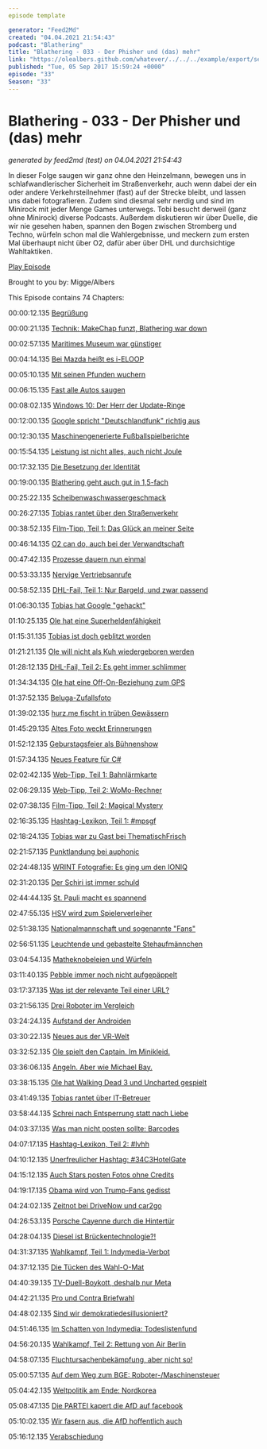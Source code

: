 ```yaml
---
episode template

generator: "Feed2Md"
created: "04.04.2021 21:54:43"
podcast: "Blathering"
title: "Blathering - 033 - Der Phisher und (das) mehr"
link: "https://olealbers.github.com/whatever/../../../example/export/seasons/2/2017/9/Blathering - 033 - Der Phisher und (das) mehr.md"
published: "Tue, 05 Sep 2017 15:59:24 +0000"
episode: "33"
Season: "33"
---
```


# Blathering - 033 - Der Phisher und (das) mehr
_generated by feed2md (test) on 04.04.2021 21:54:43_

In dieser Folge saugen wir ganz ohne den Heinzelmann, bewegen uns in schlafwandlerischer Sicherheit im Straßenverkehr, auch wenn dabei der ein oder andere Verkehrsteilnehmer (fast) auf der Strecke bleibt, und lassen uns dabei fotografieren. Zudem sind diesmal sehr nerdig und sind im Minirock mit jeder Menge Games unterwegs. Tobi besucht derweil (ganz ohne Minirock) diverse Podcasts. Außerdem diskutieren wir über Duelle, die wir nie gesehen haben, spannen den Bogen zwischen Stromberg und Techno, würfeln schon mal die Wahlergebnisse, und meckern zum ersten Mal überhaupt nicht über O2, dafür aber über DHL und durchsichtige Wahltaktiken.

[Play Episode](https://www.blathering.de/podlove/file/318/s/feed/c/mp3/blathering_033.mp3)

Brought to you by: Migge/Albers

This Episode contains 74 Chapters:


00:00:12.135 [Begrüßung]()

00:00:21.135 [Technik: MakeChap funzt, Blathering war down](https://twitter.com/ubernauten/status/903489312313851905)

00:02:57.135 [Maritimes Museum war günstiger](https://de.wikipedia.org/wiki/Internationales_Maritimes_Museum_Hamburg)

00:04:14.135 [Bei Mazda heißt es i-ELOOP](http://www.mazda.com/en/innovation/technology/env/i-eloop/)

00:05:10.135 [Mit seinen Pfunden wuchern](https://de.wiktionary.org/wiki/mit_seinen_Pfunden_wuchern)

00:06:15.135 [Fast alle Autos saugen](https://de.wikipedia.org/wiki/Saugmotor)

00:08:02.135 [Windows 10: Der Herr der Update-Ringe](https://docs.microsoft.com/de-de/windows/deployment/update/waas-deployment-rings-windows-10-updates)

00:12:00.135 [Google spricht "Deutschlandfunk" richtig aus]()

00:12:30.135 [Maschinengenerierte Fußballspielberichte](http://uebermedien.de/19028/die-schreib-maschine-die-aus-daten-fussballberichte-macht/)

00:15:54.135 [Leistung ist nicht alles, auch nicht Joule](https://de.wikipedia.org/wiki/Leistung_(Physik))

00:17:32.135 [Die Besetzung der Identität](http://www.imdb.com/title/tt0309698/fullcredits/)

00:19:00.135 [Blathering geht auch gut in 1,5-fach](https://de.wikipedia.org/wiki/Time-Stretching)

00:25:22.135 [Scheibenwaschwassergeschmack]()

00:26:27.135 [Tobias rantet über den Straßenverkehr](https://de.wikipedia.org/wiki/Radverkehrsanlage#Benutzungspflichtige_Radverkehrsanlagen)

00:38:52.135 [Film-Tipp, Teil 1: Das Glück an meiner Seite](https://de.wikipedia.org/wiki/Das_Gl%C3%BCck_an_meiner_Seite)

00:46:14.135 [O2 can do, auch bei der Verwandtschaft]()

00:47:42.135 [Prozesse dauern nun einmal](https://balsamiq.com/products/mockups/)

00:53:33.135 [Nervige Vertriebsanrufe]()

00:58:52.135 [DHL-Fail, Teil 1: Nur Bargeld, und zwar passend](https://www.dhl.de/de/geschaeftskunden/express.html)

01:06:30.135 [Tobias hat Google "gehackt"]()

01:10:25.135 [Ole hat eine Superheldenfähigkeit](https://www.peek-cloppenburg.de/)

01:15:31.135 [Tobias ist doch geblitzt worden](http://www.einspruch-gegen-poliscanspeed.de/)

01:21:21.135 [Ole will nicht als Kuh wiedergeboren werden](http://www.bayern.by/traditionell-anders/hockdiher-podcast/)

01:28:12.135 [DHL-Fail, Teil 2: Es geht immer schlimmer](http://www.bz-berlin.de/berlin/pankow/dhl-hat-meine-tote-mutter-verschlampt)

01:34:34.135 [Ole hat eine Off-On-Beziehung zum GPS](https://de.wikipedia.org/wiki/Global_Positioning_System)

01:37:52.135 [Beluga-Zufallsfoto]()

01:39:02.135 [hurz.me fischt in trüben Gewässern](http://hurz.me/)

01:45:29.135 [Altes Foto weckt Erinnerungen](https://play.google.com/store/apps/details?id=com.google.android.apps.photos.scanner&hl=de)

01:52:12.135 [Geburstagsfeier als Bühnenshow](https://de.wikipedia.org/wiki/Herzblatt_(Fernsehsendung))

01:57:34.135 [Neues Feature für C#](https://plus.google.com/+OleAlbers/posts/dC16xrm3W8j)

02:02:42.135 [Web-Tipp, Teil 1: Bahnlärmkarte](http://laermkartierung1.eisenbahn-bundesamt.de/mb3/app.php/application/eba)

02:06:29.135 [Web-Tipp, Teil 2: WoMo-Rechner](https://www.womorechner.de/app/#start)

02:07:38.135 [Film-Tipp, Teil 2: Magical Mystery](https://de.wikipedia.org/wiki/Magical_Mystery_oder:_Die_R%C3%BCckkehr_des_Karl_Schmidt_(Film))

02:16:35.135 [Hashtag-Lexikon, Teil 1: #mpsgf](https://www.instagram.com/p/BYniKO0B03e/)

02:18:24.135 [Tobias war zu Gast bei ThematischFrisch](https://thematischfrisch.de/tf012-gordon-skyr-bleu-mein-lieblingsessen-mit-tobias-migge/)

02:21:57.135 [Punktlandung bei auphonic](https://www.tobiasmigge.de/2017/08/29/2read-086-gestern-waren-wir-doch-noch-jung/)

02:24:48.135 [WRINT Fotografie: Es ging um den IONIQ](https://wrint.de/2017/09/03/wr726-laberfotocast/)

02:31:20.135 [Der Schiri ist immer schuld](http://hurz.me/pT)

02:44:44.135 [St. Pauli macht es spannend](http://millerntor.hamburg/2017/08/elf-ecken-sollt-ihr-sein/)

02:47:55.135 [HSV wird zum Spielerverleiher](http://www.sport1.de/transfermarkt/2017/08/transfermarkt-hamburger-sv-verleiht-pierre-michel-lasogga)

02:51:38.135 [Nationalmannschaft und sogenannte "Fans"](http://www.zeit.de/sport/2017-09/nationalmannschaft-nazis-prag-scheiss-dfb)

02:56:51.135 [Leuchtende und gebastelte Stehaufmännchen](https://www.amazon.de/dp/B00I45JHD4/)

03:04:54.135 [Matheknobeleien und Würfeln](http://www.spiel-des-jahres.com/de/machi-koro)

03:11:40.135 [Pebble immer noch nicht aufgepäppelt](https://www.golem.de/news/ionic-fitbit-stellt-smartwatch-mit-vier-tage-akku-vor-1708-129722.html)

03:17:37.135 [Was ist der relevante Teil einer URL?](https://twitter.com/ericlaw/status/900429796240277504)

03:21:56.135 [Drei Roboter im Vergleich](https://www.abendblatt.de/ratgeber/multimedia/article211624323/Im-Test-So-gut-sind-Roboter-als-Lernspielzeug-fuer-Kinder.html)

03:24:24.135 [Aufstand der Androiden](https://www.golem.de/news/detroit-become-human-angespielt-aufstand-der-androiden-1708-129671.html)

03:30:22.135 [Neues aus der VR-Welt](http://www.zdnet.de/88309509/dell-bringt-vr-headset-fuer-350-us-dollar-auf-den-markt/)

03:32:52.135 [Ole spielt den Captain. Im Minikleid.](http://www.spiegel.de/netzwelt/games/star-trek-bridge-crew-im-test-fuer-oculus-rift-psvr-und-htc-vive-a-1149887.html)

03:36:06.135 [Angeln. Aber wie Michael Bay.](http://www.drlima.net/2017/08/was-du-heute-gesehen-haben-musst-der-spektakulaere-trailer-fuer-den-neuen-ps4-angel-simulator/)

03:38:15.135 [Ole hat Walking Dead 3 und Uncharted gespielt](https://de.wikipedia.org/wiki/Uncharted:_The_Nathan_Drake_Collection)

03:41:49.135 [Tobias rantet über IT-Betreuer]()

03:58:44.135 [Schrei nach Entsperrung statt nach Liebe](https://netzpolitik.org/2017/google-sperrt-seite-von-aktion-arschloch/)

04:03:37.135 [Was man nicht posten sollte: Barcodes](https://www.michalspacek.com/post-a-boarding-pass-on-facebook-get-your-account-stolen)

04:07:17.135 [Hashtag-Lexikon, Teil 2: #lvhh](http://www.hamburg.de/landesvertretung/)

04:10:12.135 [Unerfreulicher Hashtag: #34C3HotelGate](http://www.mdr.de/sachsen/leipzig/hotelgau-ccc-leipzig-100.html)

04:15:12.135 [Auch Stars posten Fotos ohne Credits](https://twitter.com/rim_light/status/901057251670183938)

04:19:17.135 [Obama wird von Trump-Fans gedisst](http://elitedaily.com/news/politics/trump-fans-calling-obamas-reaction-katrina-theres-one-major-catch/2057415/)

04:24:02.135 [Zeitnot bei DriveNow und car2go](http://www.tagesspiegel.de/berlin/car2go-und-drive-now-motivieren-zeitbasierte-tarife-zum-rasen/20224314.html)

04:26:53.135 [Porsche Cayenne durch die Hintertür](http://www.t-online.de/finanzen/boerse/news/id_82042850/verkauf-als-reimport-porsche-trickst-beim-zulassungsstopp.html)

04:28:04.135 [Diesel ist Brückentechnologie?!](https://www.motor-talk.de/news/der-dieselmotor-bleibt-erst-einmal-unverzichtbar-t6126881.html)

04:31:37.135 [Wahlkampf, Teil 1: Indymedia-Verbot](https://www.reporter-ohne-grenzen.de/presse/pressemitteilungen/meldung/rechtsstaatlich-fragwuerdiges-verbot/)

04:37:12.135 [Die Tücken des Wahl-O-Mat](https://plus.google.com/+AsozialesNetzwerkSektionMittelrheinOfficial/posts/SJTRpKZtP4P)

04:40:39.135 [TV-Duell-Boykott, deshalb nur Meta](http://www.spiegel.de/politik/deutschland/claus-strunz-internetnutzer-empoert-ueber-tv-duell-moderator-a-1165932.html)

04:42:21.135 [Pro und Contra Briefwahl](https://de.wikipedia.org/wiki/Briefwahl)

04:48:02.135 [Sind wir demokratiedesillusioniert?](https://de.wikipedia.org/wiki/Partei_f%C3%BCr_Arbeit,_Rechtsstaat,_Tierschutz,_Elitenf%C3%B6rderung_und_basisdemokratische_Initiative)

04:51:46.135 [Im Schatten von Indymedia: Todeslistenfund](https://www.svz.de/regionales/mecklenburg-vorpommern/hausdurchsuchung-bei-bewaffneten-rechtsradikalen-id17677346.html)

04:56:20.135 [Wahlkampf, Teil 2: Rettung von Air Berlin](http://www.spiegel.de/politik/deutschland/air-berlin-insolvenz-und-staatskredit-veraendern-den-bundestagswahlkampf-a-1163284.html)

04:58:07.135 [Fluchtursachenbekämpfung, aber nicht so!](http://www.tagesschau.de/kommentar/fluechtlingsgipfel-167.html)

05:00:57.135 [Auf dem Weg zum BGE: Roboter-/Maschinensteuer](http://www.rundschau-online.de/wirtschaft/kollege-roboter-eu-parlament-diskutiert-maschinensteuer-25734092)

05:04:42.135 [Weltpolitik am Ende: Nordkorea](http://www.zeit.de/politik/ausland/2017-08/kim-jong-un-nordkorea-rakete-japan)

05:08:47.135 [Die PARTEI kapert die AfD auf facebook](http://faktenfinder.tagesschau.de/inland/die-partei-afd-facebook-101.html)

05:10:02.135 [Wir fasern aus, die AfD hoffentlich auch](http://www.psycho-talk.de/2016/11/12/psyt027-faktenbasierter-populismus/)

05:16:12.135 [Verabschiedung]()


